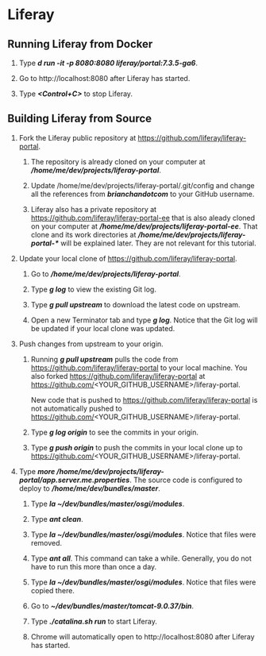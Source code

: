 # Liferay

## Running Liferay from Docker

1. Type ***d run -it -p 8080:8080 liferay/portal:7.3.5-ga6***.

1. Go to http://localhost:8080 after Liferay has started.

1. Type ***<Control+C>*** to stop Liferay.

## Building Liferay from Source

1. Fork the Liferay public repository at https://github.com/liferay/liferay-portal.

	1. The repository is already cloned on your computer at ***/home/me/dev/projects/liferay-portal***.

	1. Update /home/me/dev/projects/liferay-portal/.git/config and change all the references from ***brianchandotcom*** to your GitHub username.

	1. Liferay also has a private repository at https://github.com/liferay/liferay-portal-ee that is also aleady cloned on your computer at ***/home/me/dev/projects/liferay-portal-ee***. That clone and its work directories at ***/home/me/dev/projects/liferay-portal-\**** will be explained later. They are not relevant for this tutorial.

1. Update your local clone of https://github.com/liferay/liferay-portal.

	1. Go to ***/home/me/dev/projects/liferay-portal***.

	1. Type ***g log*** to view the existing Git log.

	1. Type ***g pull upstream*** to download the latest code on upstream.

	1. Open a new Terminator tab and type ***g log***. Notice that the Git log will be updated if your local clone was updated.

1. Push changes from upstream to your origin.

	1. Running ***g pull upstream*** pulls the code from https://github.com/liferay/liferay-portal to your local machine. You also forked https://github.com/liferay/liferay-portal at https://github.com/<YOUR_GITHUB_USERNAME>/liferay-portal.

		New code that is pushed to https://github.com/liferay/liferay-portal is not automatically pushed to https://github.com/<YOUR_GITHUB_USERNAME>/liferay-portal.

	1. Type ***g log origin*** to see the commits in your origin. 

	1. Type ***g push origin*** to push the commits in your local clone up to https://github.com/<YOUR_GITHUB_USERNAME>/liferay-portal.

1. Type ***more /home/me/dev/projects/liferay-portal/app.server.me.properties***. The source code is configured to deploy to ***/home/me/dev/bundles/master***.

	1. Type ***la ~/dev/bundles/master/osgi/modules***.

	1. Type ***ant clean***.

	1. Type ***la ~/dev/bundles/master/osgi/modules***. Notice that files were removed.

	1. Type ***ant all***. This command can take a while. Generally, you do not have to run this more than once a day.

	1. Type ***la ~/dev/bundles/master/osgi/modules***. Notice that files were copied there.

	1. Go to ***~/dev/bundles/master/tomcat-9.0.37/bin***.

	1. Type ***./catalina.sh run*** to start Liferay.

	1. Chrome will automatically open to http://localhost:8080 after Liferay has started.